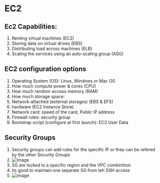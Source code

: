# EC2

## Ec2 Capabilities:
1. Renting virtual machines (EC2)
2. Storing data on virtual drives (EBS)
3. Distributing load across machines (ELB)
4. Scaling the services using an auto-scaling group (ASG) 

## EC2 configuration options
1. Operating System (OS): Linux, Windows or Mac OS
2. How much compute power & cores (CPU)
3. How much random-access memory (RAM)
4. How much storage space:
  5. Network-attached (external storages) (EBS & EFS)
  6. hardware (EC2 Instance Store)
7. Network card: speed of the card, Public IP address
8. Firewall rules: security group
9. Bootstrap script (configure at first launch): EC2 User Data 

## Security Groups
1. Security groups can add rules for the specific IP or they can be refered by the other Security Groups
2. ![image](https://github.com/bhargavsp/aws_solution-architect/assets/45779321/7baab19b-1696-4d8c-838f-9ae25c0c27a8)
3. SG are locked to a specific region and the VPC combinition
4. Its good to maintain one separate SG from teh SSH access
5. ![image](https://github.com/bhargavsp/aws_solution-architect/assets/45779321/c335d90b-1168-4a34-98b7-6c53a5b22529)

